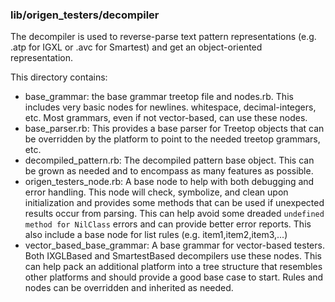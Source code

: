 ### lib/origen_testers/decompiler

The decompiler is used to reverse-parse text pattern representations (e.g. .atp for IGXL or .avc for Smartest) and
get an object-oriented representation.

This directory contains:

* base_grammar: the base grammar treetop file and nodes.rb. This includes very basic nodes for newlines. whitespace,
decimal-integers, etc. Most grammars, even if not vector-based, can use these nodes.
* base_parser.rb: This provides a base parser for Treetop objects that can be overridden by the platform to point to
the needed treetop grammars, etc.
* decompiled_pattern.rb: The decompiled pattern base object. This can be grown as needed and to encompass as many features
as possible.
* origen_testers_node.rb: A base node to help with both debugging and error handling. This node will check, symbolize, and
clean upon initialization and provides some methods that can be used if unexpected results occur from parsing. This can
help avoid some dreaded <code>undefined method for NilClass</code> errors and can provide better error reports. This also
include a base node for list rules (e.g. item1,item2,item3,...)
* vector_based_base_grammar: A base grammar for vector-based testers. Both IXGLBased and SmartestBased decompilers use
these nodes. This can help pack an additional platform into a tree structure that resembles other platforms and should
provide a good base case to start. Rules and nodes can be overridden and inherited as needed.

